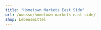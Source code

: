 ```yaml
---
title: "Hometown Markets East Side"
url: /owosso/hometown-markets-east-side/
shop: Lebensmittel
---
```

